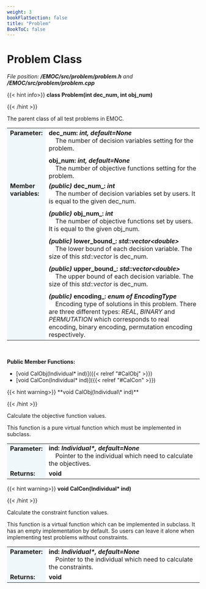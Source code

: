 ```yaml
---
weight: 3
bookFlatSection: false
title: "Problem"
BookToC: false
---
```


# Problem Class

*File position: **/EMOC/src/problem/problem.h** and **/EMOC/src/problem/problem.cpp***

{{< hint info>}}
**class Problem(int dec_num, int obj_num)**

{{< /hint >}}

The parent class of all test problems in EMOC.

<style>
    .emoc_doc_table_title{
        background-color:#F0F7FA;
    }
    .emoc_doc_table_content{
        background-color:#FFFFFF;
        width:100%;
    }
</style>

<table class="emoc_doc_table" style="overflow-x: hidden;">
    <tbody>
    <tr>
        <td rowspan="2" ALIGN="left" VALIGN="top"  class="emoc_doc_table_title"><strong class="wuhu">Parameter:</strong></td>
    </tr>
    <tr>
        <td class="emoc_doc_table_content" >
            <strong>dec_num: <i>int, default=None</i></strong><br/>&nbsp &nbsp The number of decision variables setting for the problem.<div style="line-height:75%;"><br></div>
            <strong>obj_num: <i>int, default=None</i></strong><br/>&nbsp &nbsp The number of objective functions setting for the problem.<br/>
        </td>
    </tr>
    <tr class="emoc_doc_table_title">
        <td rowspan="2" ALIGN="left" VALIGN="top"  class="emoc_doc_table_title"><strong class="wuhu">Member variables:</strong></td>
    </tr>
    <tr >
        <td class="emoc_doc_table_content">
            <strong><i>(public)</i> dec_num_: <i>int</i></strong><br/>&nbsp &nbsp The number of decision variables set by users. It is equal to the given dec_num. <div style="line-height:75%;"><br></div>
            <strong><i>(public)</i> obj_num_: <i>int</i></strong><br/>&nbsp &nbsp The number of objective functions set by users. It is equal to the given obj_num.<div style="line-height:75%;"><br></div>
            <strong><i>(public)</i> lower_bound_: <i>std::vector&ltdouble&gt</i></strong><br/>&nbsp &nbsp The lower bound of each decision variable. The size of this <i>std::vector</i> is dec_num.<div style="line-height:75%;"><br></div>
            <strong><i>(public)</i> upper_bound_: <i>std::vector&ltdouble&gt</i></strong><br/>&nbsp &nbsp The upper bound of each decision variable. The size of this <i>std::vector</i> is dec_num.<div style="line-height:75%;"><br></div>
            <strong><i>(public)</i> encoding_: <i>enum of EncodingType</i></strong><br/>&nbsp &nbsp Encoding type of solutions in this problem. There are three different types: <i>REAL</i>,  <i>BINARY</i> and  <i>PERMUTATION</i> which corresponds to real encoding, binary encoding, permutation encoding respectively. <br/>
        </td>
    </tr>
    </tbody>
</table>

<br/>

**Public Member Functions:**

- [void CalObj(Individual\* ind)]({{< relref "#CalObj" >}})
- [void CalCon(Individual\* ind)]({{< relref "#CalCon" >}})



<div id="CalObj">
{{< hint warning>}}
**void CalObj(Individual\* ind)**

{{< /hint >}}

</div>

Calculate the objective function values.

This function is a pure virtual function which must be implemented in subclass.

<table class="emoc_doc_table" style="overflow-x: hidden">
    <tbody >
    <tr>
        <td rowspan="2" ALIGN="left" VALIGN="top"  class="emoc_doc_table_title"><strong class="wuhu">Parameter:</strong></td>
    </tr>
    <tr >
        <td class="emoc_doc_table_content">
            <strong>ind: <i>Individual*, default=None</i></strong><br/>&nbsp &nbsp Pointer to the individual which need to calculate the objectives.
        </td>
    </tr>
    <tr class="emoc_doc_table_title">
        <td rowspan="2" ALIGN="left" VALIGN="top"  class="emoc_doc_table_title"><strong class="wuhu">Returns:</strong></td>
    </tr>
    <tr >
        <td class="emoc_doc_table_content">
			<strong>void</strong>
        </td>
    </tr>
    </tbody>
</table>



<div id="CalCon">

{{< hint warning>}}
**void CalCon(Individual\* ind)**

{{< /hint >}}

</div>

Calculate the constraint function values. 

This function is a virtual function which can be implemented in subclass. It has an empty implementation by default. So users can leave it alone when implementing test problems without constraints.

<table class="emoc_doc_table" style="overflow-x: hidden">
    <tbody>
    <tr>
        <td rowspan="2" ALIGN="left" VALIGN="top"  class="emoc_doc_table_title"><strong class="wuhu">Parameter:</strong></td>
    </tr>
    <tr>
        <td class="emoc_doc_table_content" >
            <strong>ind: <i>Individual*, default=None</i></strong><br/>&nbsp &nbsp Pointer to the individual which need to calculate the constraints.
        </td>
    </tr>
    <tr class="emoc_doc_table_title">
        <td rowspan="2" ALIGN="left" VALIGN="top"  class="emoc_doc_table_title"><strong class="wuhu">Returns:</strong></td>
    </tr>
    <tr >
        <td class="emoc_doc_table_content">
            <strong>void</strong>
        </td>
    </tr>
    </tbody>
</table>

